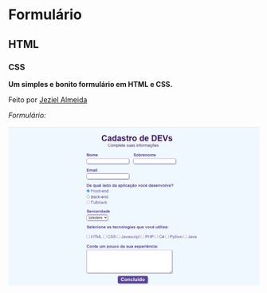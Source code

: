 # Formulário
## HTML
### CSS

**Um simples e bonito formulário em HTML e CSS.**

Feito por [Jeziel Almeida](https://github.com/jeziel-almeida)

*Formulário:*

![formulario](https://github.com/jeziel-almeida/Formulario/blob/main/form.png)
